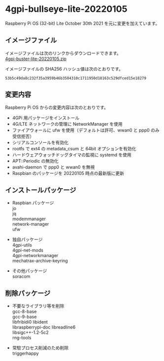 # 4gpi-bullseye-lite-20220105
Raspberry Pi OS (32-bit) Lite October 30th 2021 を元に変更を加えています。

## イメージファイル
イメージファイルは次のリンクからダウンロードできます。  
[4gpi-buster-lite-20220105.zip](https://mechatrax.com/data/4gpi/4gpi-bullseye-lite-20220105.zip)  

イメージファイルの SHA256 ハッシュ値は次のとおりです。
```
53b5c49da8c232f35a3959b46b3504310c1711950d18163c529dfced15e18279
```

## 変更内容
Raspberry Pi OS からの変更内容は次のとおりです。
  * 4GPi 用パッケージをインストール
  * 4G/LTE ネットワークの管理に NetworkManager を使用
  * ファイアウォールに ufw を使用（デフォルトは許可、wwan0 と ppp0 のみ受信拒否）
  * シリアルコンソールを有効化
  * rootfs で ext4 の metadata_csum と 64bit オプションを有効化
  * ハードウェアウォッチドッグタイマの監視に systemd を使用
  * APT::Periodic の無効化
  * avahi-daemon で ppp0 と wwan0 を無視
  * Raspbian のパッケージを 20220105 時点の最新版に更新

## インストールパッケージ
  * Raspbian パッケージ  
    jo  
    jq  
    modemmanager  
    network-manager  
    ufw

  * 独自パッケージ  
    4gpi-utils  
    4gpi-net-mods  
    4gpi-networkmanager  
    mechatrax-archive-keyring

  * その他パッケージ  
    soracom

## 削除パッケージ  
  * 不要なライブラリ等を削除  
    gcc-8-base  
    gcc-9-base  
    libfribidi0
    libident  
    libraspberrypi-doc
    libreadline6  
    libsigc++-1.2-5c2  
    rng-tools
  
  * 常駐プロセス削減のため削除  
    triggerhappy


